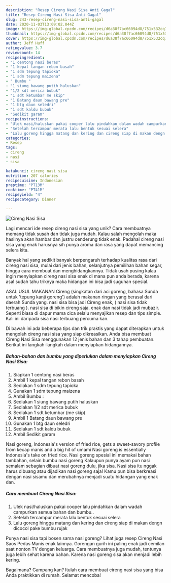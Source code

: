 ```yaml
---
description: "Resep Cireng Nasi Sisa Anti Gagal"
title: "Resep Cireng Nasi Sisa Anti Gagal"
slug: 243-resep-cireng-nasi-sisa-anti-gagal
date: 2020-11-03T13:09:02.044Z
image: https://img-global.cpcdn.com/recipes/d6a38f7ac66094d8/751x532cq70/cireng-nasi-sisa-foto-resep-utama.jpg
thumbnail: https://img-global.cpcdn.com/recipes/d6a38f7ac66094d8/751x532cq70/cireng-nasi-sisa-foto-resep-utama.jpg
cover: https://img-global.cpcdn.com/recipes/d6a38f7ac66094d8/751x532cq70/cireng-nasi-sisa-foto-resep-utama.jpg
author: Jeff Huff
ratingvalue: 3.7
reviewcount: 14
recipeingredient:
- "1 centong nasi beras"
- "1 kepal tangan rebon basah"
- "1 sdm tepung tapioka"
- "1 sdm tepung maizena"
- " Bumbu "
- "1 siung bawang putih haluskan"
- "1/2 sdt merica bubuk"
- "1 sdt ketumbar me skip"
- "1 Batang daun bawang pre"
- "1 btg daun seledri"
- "1 sdt kaldu bubuk"
- "Sedikit garam"
recipeinstructions:
- "Ulek nasi/haluskan pakai cooper lalu pindahkan dalam wadah campurkan semua bahan dan bumbu.."
- "Setelah tercampur merata lalu bentuk sesuai selera"
- "Lalu goreng hingga matang dan kering dan cireng siap di makan dengn dicocol pake bumbu rujak"
categories:
- Resep
tags:
- cireng
- nasi
- sisa

katakunci: cireng nasi sisa 
nutrition: 207 calories
recipecuisine: Indonesian
preptime: "PT13M"
cooktime: "PT41M"
recipeyield: "4"
recipecategory: Dinner

---
```



![Cireng Nasi Sisa](https://img-global.cpcdn.com/recipes/d6a38f7ac66094d8/751x532cq70/cireng-nasi-sisa-foto-resep-utama.jpg)

Lagi mencari ide resep cireng nasi sisa yang unik? Cara membuatnya memang tidak susah dan tidak juga mudah. Kalau salah mengolah maka hasilnya akan hambar dan justru cenderung tidak enak. Padahal cireng nasi sisa yang enak harusnya sih punya aroma dan rasa yang dapat memancing selera kita.

Banyak hal yang sedikit banyak berpengaruh terhadap kualitas rasa dari cireng nasi sisa, mulai dari jenis bahan, selanjutnya pemilihan bahan segar, hingga cara membuat dan menghidangkannya. Tidak usah pusing kalau ingin menyiapkan cireng nasi sisa enak di mana pun anda berada, karena asal sudah tahu triknya maka hidangan ini bisa jadi suguhan spesial.

ASAL USUL MAKANAN Cireng (singkatan dari aci goreng, bahasa Sunda untuk &#39;tepung kanji goreng&#39;) adalah makanan ringan yang berasal dari daerah Sunda yang. nasi sisa bisa jadi Cireng enak, ( nasi sisa tidak terbuang ). nasi sisa di bikin cireng saja. enak dan nasi tidak jadi mubazir. Seperti biasa di dapur mama cica selalu menyajikan resep dan tips simple. Kali ini daripada sisa nasi terbuang percuma kan.


Di bawah ini ada beberapa tips dan trik praktis yang dapat diterapkan untuk mengolah cireng nasi sisa yang siap dikreasikan. Anda bisa membuat Cireng Nasi Sisa menggunakan 12 jenis bahan dan 3 tahap pembuatan. Berikut ini langkah-langkah dalam menyiapkan hidangannya.

<!--inarticleads1-->

##### Bahan-bahan dan bumbu yang diperlukan dalam menyiapkan Cireng Nasi Sisa:

1. Siapkan 1 centong nasi beras
1. Ambil 1 kepal tangan rebon basah
1. Sediakan 1 sdm tepung tapioka
1. Gunakan 1 sdm tepung maizena
1. Ambil  Bumbu :
1. Sediakan 1 siung bawang putih haluskan
1. Sediakan 1/2 sdt merica bubuk
1. Sediakan 1 sdt ketumbar (me skip)
1. Ambil 1 Batang daun bawang pre
1. Gunakan 1 btg daun seledri
1. Sediakan 1 sdt kaldu bubuk
1. Ambil Sedikit garam


Nasi goreng, Indonesia&#39;s version of fried rice, gets a sweet-savory profile from kecap manis and a big hit of umami Nasi goreng is essentially Indonesia&#39;s take on fried rice. Nasi goreng spesial ini memakai bahan tambahan, selain bumbu nasi goreng Kalaupun punya ayam pun nasi semalam sebagian dibuat nasi goreng dulu, jika sisa. Nasi sisa itu nggak harus dibuang atau dijadikan nasi goreng saja! Kamu pun bisa berkreasi dengan nasi sisamu dan merubahnya menjadi suatu hidangan yang enak dan. 

<!--inarticleads2-->

##### Cara membuat Cireng Nasi Sisa:

1. Ulek nasi/haluskan pakai cooper lalu pindahkan dalam wadah campurkan semua bahan dan bumbu..
1. Setelah tercampur merata lalu bentuk sesuai selera
1. Lalu goreng hingga matang dan kering dan cireng siap di makan dengn dicocol pake bumbu rujak


Punya nasi sisa tapi bosen sama nasi goreng? Lihat juga resep Cireng Nasi Saos Pedas Manis enak lainnya. Gorengan gurih ini paling enak jadi cemilan saat nonton TV dengan keluarga. Cara membuatnya juga mudah, tentunya juga lebih sehat karena bahan. Karena nasi goreng sisa akan menjadi lebih kering. 

Bagaimana? Gampang kan? Itulah cara membuat cireng nasi sisa yang bisa Anda praktikkan di rumah. Selamat mencoba!
